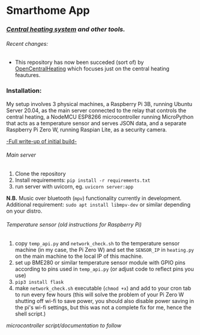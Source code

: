 # Smarthome App
### _[Central heating system](https://github.com/nihilok/OpenCentralHeating) and other tools._

###### Recent changes:

- This repository has now been succeded (sort of) by [OpenCentralHeating](https://github.com/nihilok/OpenCentralHeating) which focuses just on the central heating feautures.

### Installation:

My setup involves 3 physical machines, a Raspberry Pi 3B, running Ubuntu Server 20.04, as the main server connected to the relay that controls the central heating, a NodeMCU ESP8266 microcontroller running MicroPython that acts as a temperature sensor and serves JSON data, and a separate Raspberry Pi Zero W, running Raspian Lite, as a security camera.

[-Full write-up of initial build-](https://python.plainenglish.io/building-a-smart-central-heating-system-with-a-raspberry-pi-and-python-403c6ea0fd7e)

###### Main server
1. Clone the repository
2. Install requirements: `pip install -r requirements.txt`
3. run server with uvicorn, eg. `uvicorn server:app`

__N.B.__ Music over bluetooth (`mpv`) functionality currently in development.
Additional requirement: `sudo apt install libmpv-dev` or similar depending on your distro.

###### Temperature sensor (old instructions for Raspberry Pi)
1. copy `temp_api.py` and `network_check.sh` to the temperature sensor machine (in my case, the Pi Zero W) and set the `SENSOR_IP` in `heating.py` on the main machine to the local IP of this machine.
2. set up BME280 or similar temperature sensor module with GPIO pins according to pins used in `temp_api.py` (or adjust code to reflect pins you use)
3. `pip3 install flask`
4. make `network_check.sh` executable (`chmod +x`) and add to your cron tab to run every few hours (this will solve the problem of your Pi Zero W shutting off wi-fi to save power, you should also disable power saving in the pi's wi-fi settings, but this was not a complete fix for me, hence the shell script.)

_microcontroller script/documentation to follow_
